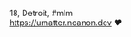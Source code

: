 18, Detroit, #mlm<br/>
<a target="_blank" href="https://umatter.noanon.dev">https://umatter.noanon.dev</a> ❤️
